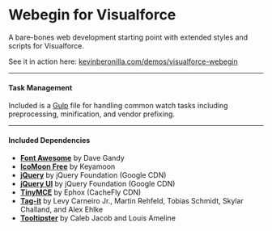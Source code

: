 # Webegin for Visualforce
A bare-bones web development starting point with extended styles and scripts for Visualforce.

See it in action here: <a href="http://kevinberonilla.com/demos/visualforce-webegin/">kevinberonilla.com/demos/visualforce-webegin</a>

---

#### Task Management
Included is a <a href="http://gulpjs.com/">Gulp</a> file for handling common watch tasks including preprocessing, minification, and vendor prefixing.

---

#### Included Dependencies
* <a href="http://fontawesome.io/">**Font Awesome**</a> by Dave Gandy
* <a href="https://icomoon.io/">**IcoMoon Free**</a> by Keyamoon
* <a href="https://jquery.com/">**jQuery**</a> by jQuery Foundation (Google CDN)
* <a href="https://jqueryui.com/">**jQuery UI**</a> by jQuery Foundation (Google CDN)
* <a href="http://www.tinymce.com/">**TinyMCE**</a> by Ephox (CacheFly CDN)
* <a href="http://aehlke.github.io/tag-it/">**Tag-it**</a> by Levy Carneiro Jr., Martin Rehfeld, Tobias Schmidt, Skylar Challand, and Alex Ehlke
* <a href="http://iamceege.github.io/tooltipster/">**Tooltipster**</a> by Caleb Jacob and Louis Ameline